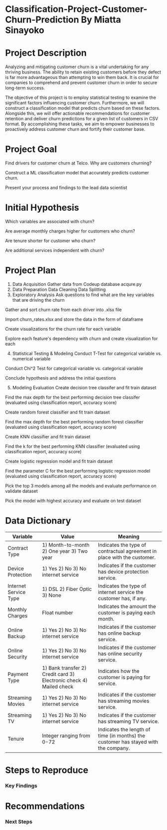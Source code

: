 # Classification-Project-Customer-Churn-Prediction By Miatta Sinayoko

# Project Description

 Analyzing and mitigating customer churn is a vital undertaking for any thriving business. The ability to retain existing customers before they defect is far more advantageous than attempting to win them back. It is crucial for companies to comprehend and prevent customer churn in order to secure long-term success.

The objective of this project is to employ statistical testing to examine the significant factors influencing customer churn. Furthermore, we will construct a classification model that predicts churn based on these factors. Alongside this, we will offer actionable recommendations for customer retention and deliver churn predictions for a given list of customers in CSV format. By accomplishing these tasks, we aim to empower businesses to proactively address customer churn and fortify their customer base.

# Project Goal
Find drivers for customer churn at Telco. Why are customers churning?

Construct a ML classification model that accurately predicts customer churn.

Present your process and findings to the lead data scientist



# Initial Hypothesis
Which variables are associated with churn?

Are average monthly charges higher for customers who churn?

Are tenure shorter for customer who churn?

Are additional services independent with churn?

# Project Plan 
1. Data Acquisition
Gather data from Codeup database
acqure.py
2. Data Preparation
Data Cleaning
Data Splitting
3. Exploratory Analysis
Ask questions to find what are the key variables that are driving the churn

Gather and sort churn rate from each driver into .xlsx file

Import churn_rates.xlsx and store the data in the form of dataframe

Create visualizations for the churn rate for each variable

Explore each feature's dependency with churn and create visualization for each

4. Statistical Testing & Modeling
Conduct T-Test for categorical variable vs. numerical variable

Conduct Chi^2 Test for categorical variable vs. categorical variable

Conclude hypothesis and address the initial questions

5. Modeling Evaluation
Create decision tree classifer and fit train dataset

Find the max depth for the best performing decision tree classifer (evaluated using classification report, accuracy score)

Create random forest classifier and fit train dataset

Find the max depth for the best performing random forest classifier (evaluated using classification report, accuracy score)

Create KNN classifier and fit train dataset

Find the k for the best performing KNN classifier (evaluated using classification report, accuracy score)

Create logistic regression model and fit train dataset

Find the parameter C for the best performing logistic regression model (evaluated using classification report, accuracy score)

Pick the top 3 models among all the models and evaluate performance on validate dataset

Pick the model with highest accuracy and evaluate on test dataset


# Data Dictionary

| Variable | Value | Meaning |
|---|---|---|
| Contract Type | 1) Month-to-month 2) One year 3) Two year | Indicates the type of contractual agreement in place with the customer. |
| Device Protection | 1) Yes 2) No 3) No internet service | Indicates if the customer has device protection service. |
| Internet Service Type | 1) DSL 2) Fiber Optic 3) None | Indicates the type of internet service the customer has, if any. |
| Monthly Charges | Float number | Indicates the amount the customer is paying each month. |
| Online Backup | 1) Yes 2) No 3) No internet service | Indicates if the customer has online backup service. |
| Online Security | 1) Yes 2) No 3) No internet service | Indicates if the customer has online security service. |
| Payment Type | 1) Bank transfer 2) Credit card 3) Electronic check 4) Mailed check | Indicates how the customer is paying for service. |
| Streaming Movies | 1) Yes 2) No 3) No internet service | Indicates if the customer has streaming movies service. |
| Streaming TV | 1) Yes 2) No 3) No internet service | Indicates if the customer has streaming TV service. |
| Tenure | Integer ranging from 0-72 | Indicates the length of time (in months) the customer has stayed with the company. |



# Steps to Reproduce
 
 
### Key Findings


# Recommendations


### Next Steps
